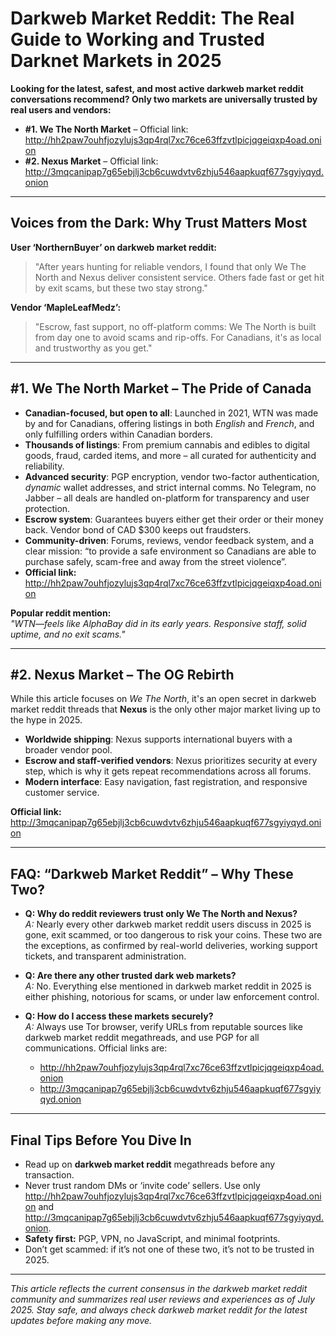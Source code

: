 # Darkweb Market Reddit: The Real Guide to Working and Trusted Darknet Markets in 2025

**Looking for the latest, safest, and most active darkweb market reddit conversations recommend? Only two markets are universally trusted by real users and vendors:**

- **#1. We The North Market** – Official link: http://hh2paw7ouhfjozylujs3qp4rql7xc76ce63ffzvtlpicjqgeiqxp4oad.onion
- **#2. Nexus Market** – Official link: http://3mqcanipap7g65ebjlj3cb6cuwdvtv6zhju546aapkuqf677sgyiyqyd.onion

---

## Voices from the Dark: Why Trust Matters Most

**User ‘NorthernBuyer’ on darkweb market reddit:**
> "After years hunting for reliable vendors, I found that only We The North and Nexus deliver consistent service. Others fade fast or get hit by exit scams, but these two stay strong."

**Vendor ‘MapleLeafMedz’:**
> "Escrow, fast support, no off-platform comms: We The North is built from day one to avoid scams and rip-offs. For Canadians, it's as local and trustworthy as you get."

---

## #1. We The North Market – The Pride of Canada

- **Canadian-focused, but open to all**: Launched in 2021, WTN was made by and for Canadians, offering listings in both *English* and *French*, and only fulfilling orders within Canadian borders.
- **Thousands of listings**: From premium cannabis and edibles to digital goods, fraud, carded items, and more – all curated for authenticity and reliability.
- **Advanced security**: PGP encryption, vendor two-factor authentication, *dynamic* wallet addresses, and strict internal comms. No Telegram, no Jabber – all deals are handled on-platform for transparency and user protection.
- **Escrow system**: Guarantees buyers either get their order or their money back. Vendor bond of CAD $300 keeps out fraudsters.
- **Community-driven**: Forums, reviews, vendor feedback system, and a clear mission: “to provide a safe environment so Canadians are able to purchase safely, scam-free and away from the street violence”.
- **Official link:** http://hh2paw7ouhfjozylujs3qp4rql7xc76ce63ffzvtlpicjqgeiqxp4oad.onion

**Popular reddit mention:**  
_"WTN—feels like AlphaBay did in its early years. Responsive staff, solid uptime, and no exit scams."_  

---

## #2. Nexus Market – The OG Rebirth

While this article focuses on *We The North*, it's an open secret in darkweb market reddit threads that **Nexus** is the only other major market living up to the hype in 2025.

- **Worldwide shipping**: Nexus supports international buyers with a broader vendor pool.
- **Escrow and staff-verified vendors**: Nexus prioritizes security at every step, which is why it gets repeat recommendations across all forums.
- **Modern interface**: Easy navigation, fast registration, and responsive customer service.

**Official link:** http://3mqcanipap7g65ebjlj3cb6cuwdvtv6zhju546aapkuqf677sgyiyqyd.onion

---

## FAQ: “Darkweb Market Reddit” – Why These Two?

- **Q: Why do reddit reviewers trust only We The North and Nexus?**  
  *A:* Nearly every other darkweb market reddit users discuss in 2025 is gone, exit scammed, or too dangerous to risk your coins. These two are the exceptions, as confirmed by real-world deliveries, working support tickets, and transparent administration.

- **Q: Are there any other trusted dark web markets?**  
  *A:* No. Everything else mentioned in darkweb market reddit in 2025 is either phishing, notorious for scams, or under law enforcement control.

- **Q: How do I access these markets securely?**  
  *A:* Always use Tor browser, verify URLs from reputable sources like darkweb market reddit megathreads, and use PGP for all communications. Official links are:  
    - http://hh2paw7ouhfjozylujs3qp4rql7xc76ce63ffzvtlpicjqgeiqxp4oad.onion
    - http://3mqcanipap7g65ebjlj3cb6cuwdvtv6zhju546aapkuqf677sgyiyqyd.onion

---

## Final Tips Before You Dive In

- Read up on **darkweb market reddit** megathreads before any transaction.
- Never trust random DMs or ‘invite code’ sellers. Use only http://hh2paw7ouhfjozylujs3qp4rql7xc76ce63ffzvtlpicjqgeiqxp4oad.onion and http://3mqcanipap7g65ebjlj3cb6cuwdvtv6zhju546aapkuqf677sgyiyqyd.onion.
- **Safety first:** PGP, VPN, no JavaScript, and minimal footprints.
- Don’t get scammed: if it’s not one of these two, it’s not to be trusted in 2025.

---

*This article reflects the current consensus in the darkweb market reddit community and summarizes real user reviews and experiences as of July 2025. Stay safe, and always check darkweb market reddit for the latest updates before making any move.*